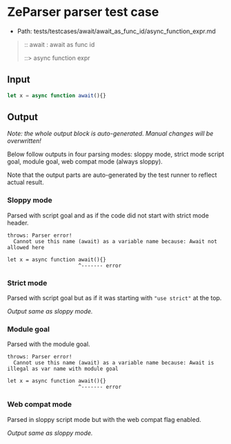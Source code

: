 # ZeParser parser test case

- Path: tests/testcases/await/await_as_func_id/async_function_expr.md

> :: await : await as func id
>
> ::> async function expr

## Input

`````js
let x = async function await(){}
`````

## Output

_Note: the whole output block is auto-generated. Manual changes will be overwritten!_

Below follow outputs in four parsing modes: sloppy mode, strict mode script goal, module goal, web compat mode (always sloppy).

Note that the output parts are auto-generated by the test runner to reflect actual result.

### Sloppy mode

Parsed with script goal and as if the code did not start with strict mode header.

`````
throws: Parser error!
  Cannot use this name (await) as a variable name because: Await not allowed here

let x = async function await(){}
                       ^------- error
`````

### Strict mode

Parsed with script goal but as if it was starting with `"use strict"` at the top.

_Output same as sloppy mode._

### Module goal

Parsed with the module goal.

`````
throws: Parser error!
  Cannot use this name (await) as a variable name because: Await is illegal as var name with module goal

let x = async function await(){}
                       ^------- error
`````


### Web compat mode

Parsed in sloppy script mode but with the web compat flag enabled.

_Output same as sloppy mode._
